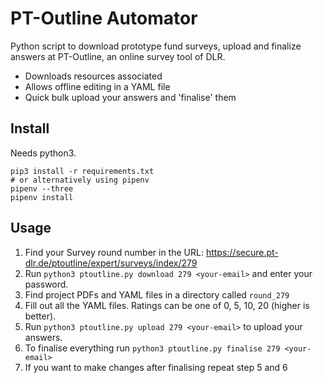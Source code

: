 # PT-Outline Automator

Python script to download prototype fund surveys, upload and finalize answers at PT-Outline, an online survey tool of DLR.

- Downloads resources associated
- Allows offline editing in a YAML file
- Quick bulk upload your answers and 'finalise' them

## Install

Needs python3.


    pip3 install -r requirements.txt
    # or alternatively using pipenv
    pipenv --three
    pipenv install


## Usage

1. Find your Survey round number in the URL: <https://secure.pt-dlr.de/ptoutline/expert/surveys/index/279>
2. Run `python3 ptoutline.py download 279 <your-email>` and enter your password.
3. Find project PDFs and YAML files in a directory called `round_279`
4. Fill out all the YAML files. Ratings can be one of 0, 5, 10, 20 (higher is better).
5. Run `python3 ptoutline.py upload 279 <your-email>` to upload your answers.
6. To finalise everything run `python3 ptoutline.py finalise 279 <your-email>`
7. If you want to make changes after finalising repeat step 5 and 6
